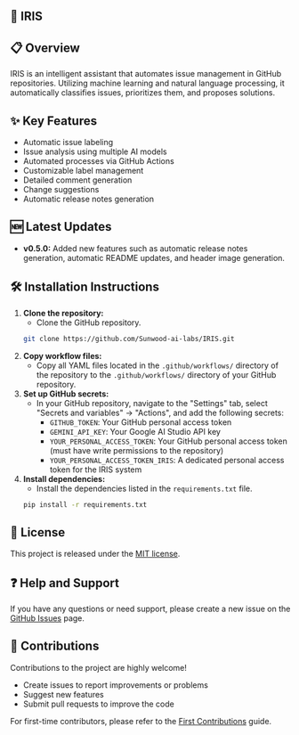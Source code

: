 ## 🚀 IRIS

## 📋 Overview

IRIS is an intelligent assistant that automates issue management in GitHub repositories. Utilizing machine learning and natural language processing, it automatically classifies issues, prioritizes them, and proposes solutions.

## ✨ Key Features

- Automatic issue labeling
- Issue analysis using multiple AI models
- Automated processes via GitHub Actions
- Customizable label management
- Detailed comment generation
- Change suggestions
- Automatic release notes generation

## 🆕 Latest Updates

- **v0.5.0:** Added new features such as automatic release notes generation, automatic README updates, and header image generation.

## 🛠️ Installation Instructions

1. **Clone the repository:**
   - Clone the GitHub repository.
   ```bash
   git clone https://github.com/Sunwood-ai-labs/IRIS.git
   ```
2. **Copy workflow files:**
   - Copy all YAML files located in the `.github/workflows/` directory of the repository to the `.github/workflows/` directory of your GitHub repository.
3. **Set up GitHub secrets:**
   - In your GitHub repository, navigate to the "Settings" tab, select "Secrets and variables" -> "Actions", and add the following secrets:
     - `GITHUB_TOKEN`: Your GitHub personal access token
     - `GEMINI_API_KEY`: Your Google AI Studio API key
     - `YOUR_PERSONAL_ACCESS_TOKEN`: Your GitHub personal access token (must have write permissions to the repository)
     - `YOUR_PERSONAL_ACCESS_TOKEN_IRIS`: A dedicated personal access token for the IRIS system
4. **Install dependencies:**
   - Install the dependencies listed in the `requirements.txt` file.
   ```bash
   pip install -r requirements.txt
   ```

## 📄 License

This project is released under the [MIT license](LICENSE).

## ❓ Help and Support

If you have any questions or need support, please create a new issue on the [GitHub Issues](https://github.com/Sunwood-ai-labs/IRIS/issues) page.

## 🤝 Contributions

Contributions to the project are highly welcome!

- Create issues to report improvements or problems
- Suggest new features
- Submit pull requests to improve the code

For first-time contributors, please refer to the [First Contributions](https://github.com/firstcontributions/first-contributions) guide.